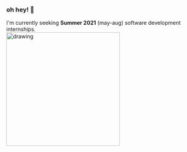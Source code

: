### oh hey! 👋
I'm currently seeking __Summer 2021__ (may-aug) software development internships. <br/>
<img src="illustration.jpg" alt="drawing" width="300"/>
